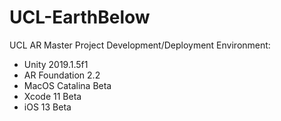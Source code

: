 # UCL-EarthBelow
UCL AR Master Project
Development/Deployment Environment:
- Unity 2019.1.5f1
- AR Foundation 2.2
- MacOS Catalina Beta
- Xcode 11 Beta
- iOS 13 Beta
